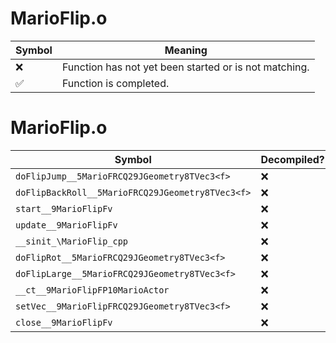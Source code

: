 # MarioFlip.o
| Symbol | Meaning 
| ------------- | ------------- 
| :x: | Function has not yet been started or is not matching. 
| :white_check_mark: | Function is completed. 


# MarioFlip.o
| Symbol | Decompiled? |
| ------------- | ------------- |
| `doFlipJump__5MarioFRCQ29JGeometry8TVec3<f>` | :x: |
| `doFlipBackRoll__5MarioFRCQ29JGeometry8TVec3<f>` | :x: |
| `start__9MarioFlipFv` | :x: |
| `update__9MarioFlipFv` | :x: |
| `__sinit_\MarioFlip_cpp` | :x: |
| `doFlipRot__5MarioFRCQ29JGeometry8TVec3<f>` | :x: |
| `doFlipLarge__5MarioFRCQ29JGeometry8TVec3<f>` | :x: |
| `__ct__9MarioFlipFP10MarioActor` | :x: |
| `setVec__9MarioFlipFRCQ29JGeometry8TVec3<f>` | :x: |
| `close__9MarioFlipFv` | :x: |
